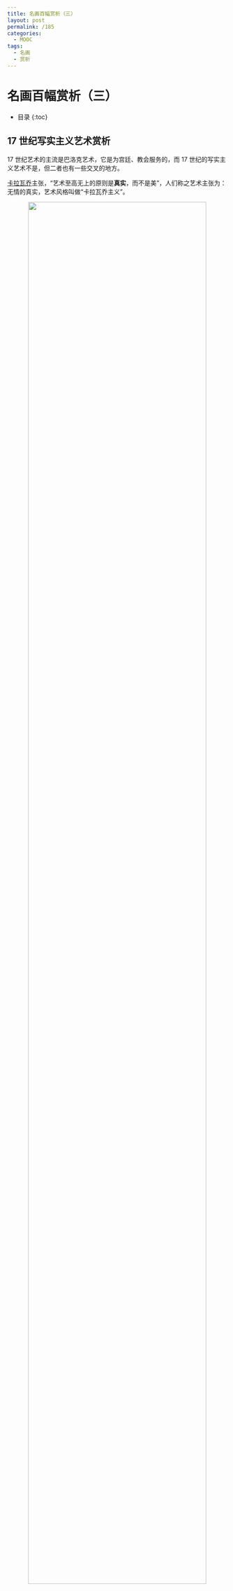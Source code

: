 ```yaml
---
title: 名画百幅赏析（三）
layout: post
permalink: /185
categories:
  - MOOC
tags:
  - 名画
  - 赏析
---
```

# 名画百幅赏析（三）

* 目录
{:toc}

## 17 世纪写实主义艺术赏析

17 世纪艺术的主流是巴洛克艺术，它是为宫廷、教会服务的，而 17 世纪的写实主义艺术不是，但二者也有一些交叉的地方。

[卡拉瓦乔](https://zh.wikipedia.org/zh/%E5%8D%A1%E6%8B%89%E7%93%A6%E4%B9%94%20)主张，“艺术至高无上的原则是**真实**，而不是美”，人们称之艺术主张为：无情的真实，艺术风格叫做“卡拉瓦乔主义”。

<p align="center">
<img src="https://ss0.bdstatic.com/94oJfD_bAAcT8t7mm9GUKT-xh_/timg?image&quality=100&size=b4000_4000&sec=1490150562&di=747096d42fbf1919233e2bf252151584&src=http://www.jydoc.com/uploads/jydoc/p39001/200912814251896877801.jpg" width="90%" ><br/>
卡拉瓦乔 《水果篮》
</p>

苹果上的小伤疤，叶子上的小虫眼，还有竹篮，都像真实的事物一样。

[委拉斯凯兹](https://zh.wikipedia.org/wiki/%E5%A7%94%E6%8B%89%E6%96%AF%E9%96%8B%E8%8C%B2)是著名的写实艺术家，他的《教皇英诺森十世》不光形象逼真，更主要的是表现出了教皇的灵魂，从法袍到钻石戒指，表现出了他的奢侈。他皱着眉头、斜着眼睛、收起嘴巴，生动地表现了教皇的阴险毒辣。

<p align="center">
<img src="http://img.chinaluxus.com/pic/clec/2012/09/26/20120926100857140.jpg" width="70%" ><br/>
委拉斯凯兹 《教皇英诺森十世》
</p>

侏儒是宫廷中被取笑的小人物，委拉斯凯兹以巨大的同情心去淡化、掩盖侏儒的缺陷：让侏儒面对观众坐着，腿短被淡化了；两手放在腿上，手短也被淡化了。

他强化了侏儒的眼睛，眼睛是智慧正直的，也是悲哀无奈的。

<p align="center">
<img src="http://img.zwbk.org/baike/spic/2011/07/13/20110713113312984_6438.jpg" width="50%" ><br/>
委拉斯凯兹 《侏儒赛巴斯蒂安》
</p>

委拉斯凯兹也是第一次表现穷人的艺术家，这具有重大的意义。

《煎鸡蛋的妇人》中，一缕强光从左侧射入，使器皿更有质感，让人物（穷人）显得光辉。

<p align="center">
<img src="http://collection.sinaimg.cn/cjrw/20130306/U5565P1081T2D105861F6DT20130306145519.jpg" width="70%" ><br/>
委拉斯凯兹 《煎鸡蛋的妇人》
</p>

[伦勃朗](https://zh.wikipedia.org/zh/%E4%BC%A6%E5%8B%83%E6%9C%97)是一名荷兰画家，他的《戴金盔的男子》非常有质感，好像如果拿手去敲一敲，就会“当当当当”地响起来。

<p align="center">
<img src="http://img.taopic.com/uploads/allimg/121126/240453-1211261Z64073.jpg" width="60%" >
</p>

所以说，17 世纪的**求真写实**达到了很高的高度。这时也产生一个疑问，艺术一定要追求真实吗？

荷兰绘画盛行集体肖像画，这也是其特征之一，画家往往设计一个情节，让所有人都在这个情节故事中，伦勃朗的《杜普教授的解剖课》就是这样。

<img src="http://thub.sssccc.net/%E5%9B%BE%E7%89%87%E7%B4%A0%E6%9D%90/high/%E8%89%BA%E6%9C%AF/%E4%B8%96%E7%95%8C%E4%BC%A0%E4%B8%96%E5%90%8D%E5%90%8D%E7%94%BB/%E6%9D%9C%E6%99%AE%E6%95%99%E6%8E%88%E7%9A%84%E8%A7%A3%E5%89%96%E8%AF%BE.jpg" width="70%" />

## 18 世纪艺术赏析

17 世纪艺术的主流是巴洛克艺术，而 18 世纪是洛可可艺术。

与“巴洛克”一样，“洛可可”也是“螺旋的贝壳”、“怪异的”的意思，也是一个贬义词。他们的**共同点**是，都反对文艺复兴的艺术风格，反对对称，稳定，而主张用绚丽繁复的曲线和光线的阴暗去表现动态、紧张、亢奋、激情。

他们的**区别**涉及到路易十四和路易十五的区别。从 14 世纪到 17 世纪，欧洲的艺术中心在意大利，18 世纪开始转移到法国。17 世纪在路易十四的统治下，他自称太阳王，追求胜利、宏大、攻击，巴洛克艺术是为路易十四服务的。18 世纪的路易十五对此毫无兴趣，他追求谈情说爱、跳舞喝酒。

因此可以说，巴洛克艺术像个男人，是雄健宏大的；洛可可艺术像个女人，是萎靡的、柔弱的。也可以说，洛可可艺术是巴洛克艺术像萎靡方向的发展。

[布歇](https://zh.wikipedia.org/zh-tw/%E5%BC%97%E6%9C%97%E7%B4%A2%E7%93%A6%C2%B7%E5%B8%83%E6%AD%87)是路易十五时期的宫廷首席画家，他曾画过八幅《蓬帕杜夫人》（路易十五的情妇）。

<img src="http://pic.big5.enorth.com.cn/0/12/09/57/12095760_999392.jpg" width="60%" />

[狄安娜](https://zh.wikipedia.org/zh/%E7%8B%84%E5%AE%89%E5%A8%9C)是古希腊的猎神，过去的画家往往把她表现为一个像男孩一样矫健的女孩，但这不符合路易十五的审美需要，他要求把狄安娜表现为一个美的、贵妇的形象，因此布歇特意在其大腿上放了一串珍珠项链。

<p align="center">
<img src="http://1.bp.blogspot.com/-wOIfYaylH_4/T1MxZOzTJzI/AAAAAAAACT4/v0NyAtccW9A/s1600/09DSCN4621.JPG" width="70%" ><br/>
布歇 《浴后的狄安娜》
</p>

[弗拉戈纳尔](https://zh.wikipedia.org/wiki/%E8%AE%A9-%E5%A5%A5%E8%AF%BA%E9%9B%B7%C2%B7%E5%BC%97%E6%8B%89%E6%88%88%E7%BA%B3%E5%B0%94)是 17 世纪另一位重要的画家，他是布歇的学生。他们两人绘画的区别是，布歇作品题材多数是希腊神话，而弗拉戈纳尔作品虽有不少希腊神话，但大多是现实贵族的一些腐朽生活。

<p align="center">
<img src="http://i1.sinaimg.cn/cj/2013/0328/U5565P1081DT20130328152939.jpg" width="50%" ><br/>
弗拉戈纳尔 《荡秋千》
</p>

男爵希望在画上看到情妇的下体，弗拉戈纳尔设计了一个情节，让情妇秋千荡到最高的位置时，突然把鞋子踢起来，裙子也同时扬起来了，这样满足了男爵的下流要求。

<p align="center">
<img src="http://a1.att.hudong.com/51/16/01300000342990125818165950180.jpg" width="70%" ><br/>
弗拉戈纳尔 《偷吻》
</p>

舞会上男人和女人远离舞会现场偷偷接吻，女人神色非常慌张害怕被自己的丈夫看见，但是其实她的丈夫也在角落做着同样的事情。因此，洛可可艺术表现了贵族腐化堕落的生活。

然而 18 世纪的艺术并不都是这样，[夏尔丹](https://zh.wikipedia.org/wiki/让·巴蒂斯·西美翁·夏尔丹)表现了下层人民健康向上的情感。

[狄德罗](https://zh.wikipedia.org/zh/德尼·狄德罗)曾说，

> 读别人的画，我们需要一双训练过的眼睛，看夏尔丹的画，我只需要保持自然给我的眼睛，好好地使用它就够了。

《铜水箱》表现了铜水箱的主人是个勤劳的农民，是个道德清白、积极向上、不会腐化堕落的人。

<p align="center">
<img src="http://www.pp6.cc/paipaishuhua/include/fckeditor/Cherdin012.jpg" width="50%" ><br/>
夏尔丹 《铜水箱》
</p>

虽然 18 世纪的主流是洛可可艺术，但写实主义的非主流艺术依然在发展，而且表现穷人的艺术自从 17 世纪产生之后，一直绵延不断。

## 19 世纪古典主义艺术赏析

西方人认为艺术发展的高潮有三个时期：

- 古希腊
- 文艺复兴
- 19 世纪

在 19 世纪，各种艺术流派都登上了历史舞台，主要有

1. 古典主义
2. 浪漫主义
3. 写实主义
4. 印象主义

本节主要介绍古典主义。

18 世纪末，欧洲社会革命高潮到来，无论是巴洛克艺术还是洛可可艺术，都不符合革命的需要。革命需要**英雄**、**坚强的意志**、**情怀**，19 世纪的古典主义中，出现的古罗马的英雄实际上是，**穿着古罗马服装的资产阶级革命者**。

马克思的一段话深刻地揭示了 19 世纪古典主义的实质：

> 不管资产阶级怎样缺少英雄气概，它的诞生却需要英雄行为、自我牺牲、恐怖、内战和民族斗争的。在罗马共和国的高度严格的传统中，资产阶级的斗士们找到了为了不让自己看见自己的斗争的资产阶级狭隘内容，为了要把自己的热情保持在伟大历史悲剧的高度上所必需的理想，艺术形式和幻想。

古典主义最根本的主张：

1. 以古希腊罗马的艺术为最高标准
2. 以古希腊罗马的故事为题材

19 世纪最杰出的古典主义艺术家是[达维特](https://zh.wikipedia.org/wiki/%E9%9B%85%E5%85%8B-%E8%B7%AF%E6%98%93%C2%B7%E5%A4%A7%E5%8D%AB)，有一次他批评学生画女人的脚趾画的不对，理由是“不符合古希腊罗马妇女脚趾那种高贵的样子”，学生争辩道“模特的脚趾就这样的，所以这样画。”达维特说即使模特是这样也不能这么画，要根据古罗马妇女高贵的脚趾来矫正模特脚趾的缺陷。由此可见达维特是坚定的古典主义者。

<p align="center">
<img src="https://upload.wikimedia.org/wikipedia/commons/b/bb/David-Oath_of_the_Horatii-1784.jpg" width="90%" ><br/>
达维特 《[荷拉斯兄弟之誓](https://zh.wikipedia.org/wiki/%E8%8D%B7%E6%8B%89%E6%96%AF%E5%85%84%E5%BC%9F%E4%B9%8B%E8%AA%93)》
</p>

《[荷拉斯兄弟之誓](https://zh.wikipedia.org/wiki/%E8%8D%B7%E6%8B%89%E6%96%AF%E5%85%84%E5%BC%9F%E4%B9%8B%E8%AA%93)》是达维特最著名的作品，这是一个古罗马的故事。古罗马有个城邦背叛的古罗马，因此古罗马要消灭它，但二者有通婚的关系，城邦说与其千军万马地打仗，不如双方都只出三个人，失败的一方就算作失败，古罗马同意了。古罗马一个家族出了三个儿子，父亲将三把剑给三个儿子，但城邦出的三个人中有一个是这父亲未过门的女婿，所以要么儿子死，要么女婿死，对于女儿来说，要么哥哥弟弟死，要么丈夫死。

所以父亲给剑时激昂慷慨，画面另一侧妻子女儿在悲悲戚戚地哭泣，画面以柱子为分界线，左侧表示**道德**、**理性**和**国家利益**；右侧表现的是**情感**、**个人**和**家庭**。画家要求人们以国家利益至上、理性至上、道德至上，勇敢地参加法国大革命。

古典主义绘画的特点是，**强调绘画的道德教育作用**。英国的学院派绘画也强调这点。

英国[贺加斯](https://zh.wikipedia.org/wiki/%E5%A8%81%E5%BB%89%C2%B7%E8%B4%BA%E5%8A%A0%E6%96%AF)的套画（连环画）[《时髦婚姻》](http://baike.baidu.com/item/%E6%97%B6%E9%AB%A6%E7%9A%84%E5%A9%9A%E5%A7%BB)，批判了英国上流社会腐朽的婚姻关系。

## 19 世纪浪漫主义艺术赏析

所谓浪漫主义，就是**按照理想的面貌反映社会**，是和古典主义相反的艺术手法。

古典主义中，画面中出现的是**英雄豪杰**、**正面人物**和**美的人物**。古典主义认为，**艺术只能表现美，不能表现丑**。浪漫主义认为，**艺术既可以表现美，有可以表现丑**。

[热里柯](https://zh.wikipedia.org/wiki/西奧多·傑利柯)的《[艾普森的赛马](https://zh.wikipedia.org/w/index.php?title=%E8%89%BE%E6%99%AE%E6%A3%AE%E7%9A%84%E8%B3%BD%E9%A6%AC&action=edit&redlink=1)》对后人有重要的影响，这幅画非常简单，几匹马在飞奔，漂浮在空中。一开始没有人有异议，大家都认为马就是这样跑的。

<p align="center">
<img src="https://upload.wikimedia.org/wikipedia/commons/f/f3/Jean_Louis_Théodore_Géricault_001.jpg" width="80%" ><br/>
《[艾普森的赛马](https://zh.wikipedia.org/w/index.php?title=%E8%89%BE%E6%99%AE%E6%A3%AE%E7%9A%84%E8%B3%BD%E9%A6%AC&action=edit&redlink=1)》
</p>

半个世纪以后，有人用照相机拍下了马奔跑的过程，发现实际上，当马飞奔起来离开地面时，是**前腿往后收，后腿往前提**，四条腿在马肚子下面腾空了，而不是画中那样前腿往前，后腿往后。

<p align="center">
<img src="https://ws1.sinaimg.cn/large/9cd77f2ely1fevuyim1n1j208i06sn09.jpg" width="60%" >
</p>

当有人按照真实的奔马画画时，人们都认为这不是真实的奔马。但是相机已经证明了马是这样跑的，但是为什么不能这么画呢？西方在这个问题上陷入了困顿。

19 世纪，西方人放弃了艺术的真实；20 世纪，西方的绘画干脆不要艺术的真实，认为艺术的真实是不对的。

在中国，徐悲鸿的奔马也和照片不一致。那它是真实的还是虚假的？

这里涉及到了对艺术真实的定义，到底该怎么下。

<p align="center">
<img src="http://club.sina.com.cn.sinastorage.com/07/05/18/1226020535_eb965131261a7156f2ebed46647e8a4a.jpg" width="50%" ><br/>
</p>

西方人认为艺术的真实是，**对事物形貌色彩的真实反映**，这实际上是哲学真理的定义。而艺术是给人看的，所以**艺术的真实**应该是，**人看起来的真实形象**。

杜甫有句诗，**“月是故乡明”**，理论上来说是不可能故乡的月亮更亮，但在艺术上是可以的，杜甫感觉到，家乡的月亮更加明亮。“黄河之水天上来”，李白感觉到汹涌澎湃的黄河水从天上而来，从地理来说是错误的，从艺术上来说是真实的。

所以西方没有解决的问题，在中国得到了解决，中国提出“不求形似”、“意到笔不到”，就是艺术的真实。

浪漫主义旗手[德拉克罗瓦](https://zh.wikipedia.org/wiki/欧仁·德拉克罗瓦)的《自由引导人民》中，人民起义的战场出现了一位半裸的希腊女神，举着发过三色旗，拿着枪，号召人们前进，这是**理想**，是按照理想的面貌反映社会。

<p align="center">
<img src="https://upload.wikimedia.org/wikipedia/commons/thumb/a/a7/Eugène_Delacroix_-_La_liberté_guidant_le_peuple.jpg/1920px-Eugène_Delacroix_-_La_liberté_guidant_le_peuple.jpg" width="70%" ><br/>
德拉克罗瓦 《[自由引导人民](https://zh.wikipedia.org/wiki/自由引导人民)》
</p>

## 19 世纪写实主义艺术赏析

古典主义：按照古希腊罗马的面貌反映生活。

浪漫主义：按照理想的面貌来反映生活。

而写实主义的基本原则是，**按照生活的本来面貌反映生活**。

写实主义和现实主义是一个概念，文学上多用“现实主义”，而在造型艺术上，多用“写实主义”。

19 世纪的写实主义与 17 世纪的写实主义基本观点是一致的，区别是，17 世纪的倾向于**客观的反映**，艺术家的的**主观态度**并不明显，比如[水果篮](#17 世纪写实主义艺术赏析)等；在 19 世纪时不仅是客观的反映生活，同时也表达的**艺术家的主观态度**，所以 19 世纪写实主义也称“**批判的写实主义**”。

[库尔贝](https://zh.wikipedia.org/wiki/居斯塔夫·库尔贝)是 19 世纪最著名的写实主义艺术家，巴黎公社失败后，库尔贝在狱中画了很多反映巴黎公社的艺术作品。

<p align="center">
<img src="http://www.galeriecinquini.com/sites/all/themes/sekkei/img/Artist/JeanDESBROSSES/desbrosseslife11.JPG" width="70%" ><br/>
库尔贝 《您好，库尔贝》
</p>

> 我的艺术是反映我所处的时代的思想、风俗和面貌，我要创造的艺术，这就是我的艺术主张。	——库尔贝

与库尔贝相反，米勒不喜欢革命和政治，但只要真实地反映了生活，他就必然对其有尖锐的批判性。

<p align="center">
<img src="http://img.sj33.cn/uploads/allimg/200611/20061113020305447.jpg" width="80%" ><br/>
米勒 《拾穗》
</p>

有人说，画中远远的地平线上有造反派的红旗，和 1793 年的断头台，因为如果法国农民像这么贫困，那么最后的结局就是造反派的红旗和 1793 年的断头台。